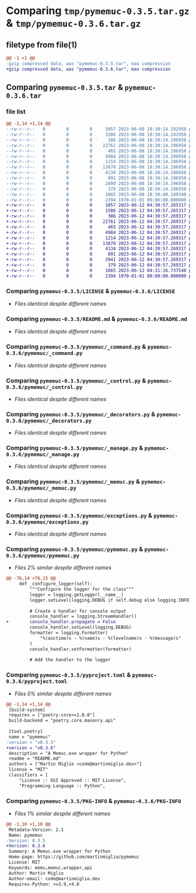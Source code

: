 # Comparing `tmp/pymemuc-0.3.5.tar.gz` & `tmp/pymemuc-0.3.6.tar.gz`

## filetype from file(1)

```diff
@@ -1 +1 @@
-gzip compressed data, was "pymemuc-0.3.5.tar", max compression
+gzip compressed data, was "pymemuc-0.3.6.tar", max compression
```

## Comparing `pymemuc-0.3.5.tar` & `pymemuc-0.3.6.tar`

### file list

```diff
@@ -1,14 +1,14 @@
--rw-r--r--   0        0        0     1057 2023-06-08 18:30:14.192958 pymemuc-0.3.5/LICENSE
--rw-r--r--   0        0        0     1586 2023-06-08 18:30:14.192958 pymemuc-0.3.5/README.md
--rw-r--r--   0        0        0      386 2023-06-08 18:30:14.196958 pymemuc-0.3.5/pymemuc/__init__.py
--rw-r--r--   0        0        0    22761 2023-06-08 18:30:14.196958 pymemuc-0.3.5/pymemuc/_command.py
--rw-r--r--   0        0        0      465 2023-06-08 18:30:14.196958 pymemuc-0.3.5/pymemuc/_constants.py
--rw-r--r--   0        0        0     4984 2023-06-08 18:30:14.196958 pymemuc-0.3.5/pymemuc/_control.py
--rw-r--r--   0        0        0     1214 2023-06-08 18:30:14.196958 pymemuc-0.3.5/pymemuc/_decorators.py
--rw-r--r--   0        0        0    13670 2023-06-08 18:30:14.196958 pymemuc-0.3.5/pymemuc/_manage.py
--rw-r--r--   0        0        0     4134 2023-06-08 18:30:14.196958 pymemuc-0.3.5/pymemuc/_memuc.py
--rw-r--r--   0        0        0      891 2023-06-08 18:30:14.196958 pymemuc-0.3.5/pymemuc/exceptions.py
--rw-r--r--   0        0        0     2899 2023-06-08 18:30:14.196958 pymemuc-0.3.5/pymemuc/pymemuc.py
--rw-r--r--   0        0        0      379 2023-06-08 18:30:14.196958 pymemuc-0.3.5/pymemuc/vminfo.py
--rw-r--r--   0        0        0     1665 2023-06-08 18:30:40.189348 pymemuc-0.3.5/pyproject.toml
--rw-r--r--   0        0        0     2394 1970-01-01 00:00:00.000000 pymemuc-0.3.5/PKG-INFO
+-rw-r--r--   0        0        0     1057 2023-06-12 04:30:57.265317 pymemuc-0.3.6/LICENSE
+-rw-r--r--   0        0        0     1586 2023-06-12 04:30:57.265317 pymemuc-0.3.6/README.md
+-rw-r--r--   0        0        0      386 2023-06-12 04:30:57.269317 pymemuc-0.3.6/pymemuc/__init__.py
+-rw-r--r--   0        0        0    22761 2023-06-12 04:30:57.269317 pymemuc-0.3.6/pymemuc/_command.py
+-rw-r--r--   0        0        0      465 2023-06-12 04:30:57.269317 pymemuc-0.3.6/pymemuc/_constants.py
+-rw-r--r--   0        0        0     4984 2023-06-12 04:30:57.269317 pymemuc-0.3.6/pymemuc/_control.py
+-rw-r--r--   0        0        0     1214 2023-06-12 04:30:57.269317 pymemuc-0.3.6/pymemuc/_decorators.py
+-rw-r--r--   0        0        0    13670 2023-06-12 04:30:57.269317 pymemuc-0.3.6/pymemuc/_manage.py
+-rw-r--r--   0        0        0     4134 2023-06-12 04:30:57.269317 pymemuc-0.3.6/pymemuc/_memuc.py
+-rw-r--r--   0        0        0      891 2023-06-12 04:30:57.269317 pymemuc-0.3.6/pymemuc/exceptions.py
+-rw-r--r--   0        0        0     2941 2023-06-12 04:30:57.269317 pymemuc-0.3.6/pymemuc/pymemuc.py
+-rw-r--r--   0        0        0      379 2023-06-12 04:30:57.269317 pymemuc-0.3.6/pymemuc/vminfo.py
+-rw-r--r--   0        0        0     1665 2023-06-12 04:31:16.737548 pymemuc-0.3.6/pyproject.toml
+-rw-r--r--   0        0        0     2394 1970-01-01 00:00:00.000000 pymemuc-0.3.6/PKG-INFO
```

### Comparing `pymemuc-0.3.5/LICENSE` & `pymemuc-0.3.6/LICENSE`

 * *Files identical despite different names*

### Comparing `pymemuc-0.3.5/README.md` & `pymemuc-0.3.6/README.md`

 * *Files identical despite different names*

### Comparing `pymemuc-0.3.5/pymemuc/_command.py` & `pymemuc-0.3.6/pymemuc/_command.py`

 * *Files identical despite different names*

### Comparing `pymemuc-0.3.5/pymemuc/_control.py` & `pymemuc-0.3.6/pymemuc/_control.py`

 * *Files identical despite different names*

### Comparing `pymemuc-0.3.5/pymemuc/_decorators.py` & `pymemuc-0.3.6/pymemuc/_decorators.py`

 * *Files identical despite different names*

### Comparing `pymemuc-0.3.5/pymemuc/_manage.py` & `pymemuc-0.3.6/pymemuc/_manage.py`

 * *Files identical despite different names*

### Comparing `pymemuc-0.3.5/pymemuc/_memuc.py` & `pymemuc-0.3.6/pymemuc/_memuc.py`

 * *Files identical despite different names*

### Comparing `pymemuc-0.3.5/pymemuc/exceptions.py` & `pymemuc-0.3.6/pymemuc/exceptions.py`

 * *Files identical despite different names*

### Comparing `pymemuc-0.3.5/pymemuc/pymemuc.py` & `pymemuc-0.3.6/pymemuc/pymemuc.py`

 * *Files 2% similar despite different names*

```diff
@@ -76,14 +76,15 @@
     def _configure_logger(self):
         """Configure the logger for the class"""
         logger = logging.getLogger(__name__)
         logger.setLevel(logging.DEBUG if self.debug else logging.INFO)
 
         # Create a handler for console output
         console_handler = logging.StreamHandler()
+        console_handler.propagate = False
         console_handler.setLevel(logging.DEBUG)
         formatter = logging.Formatter(
             "%(asctime)s - %(name)s - %(levelname)s - %(message)s"
         )
         console_handler.setFormatter(formatter)
 
         # Add the handler to the logger
```

### Comparing `pymemuc-0.3.5/pyproject.toml` & `pymemuc-0.3.6/pyproject.toml`

 * *Files 0% similar despite different names*

```diff
@@ -1,14 +1,14 @@
 [build-system]
 requires = ["poetry-core>=1.0.0"]
 build-backend = "poetry.core.masonry.api"
 
 [tool.poetry]
 name = "pymemuc"
-version = "v0.3.5"
+version = "v0.3.6"
 description = "A Memuc.exe wrapper for Python"
 readme = "README.md"
 authors = ["Martin Miglio <code@martinmiglio.dev>"]
 license = "MIT"
 classifiers = [
     "License :: OSI Approved :: MIT License",
     "Programming Language :: Python",
```

### Comparing `pymemuc-0.3.5/PKG-INFO` & `pymemuc-0.3.6/PKG-INFO`

 * *Files 1% similar despite different names*

```diff
@@ -1,10 +1,10 @@
 Metadata-Version: 2.1
 Name: pymemuc
-Version: 0.3.5
+Version: 0.3.6
 Summary: A Memuc.exe wrapper for Python
 Home-page: https://github.com/martinmiglio/pymemuc
 License: MIT
 Keywords: memu,memuc,wrapper,api
 Author: Martin Miglio
 Author-email: code@martinmiglio.dev
 Requires-Python: >=3.9,<4.0
```

